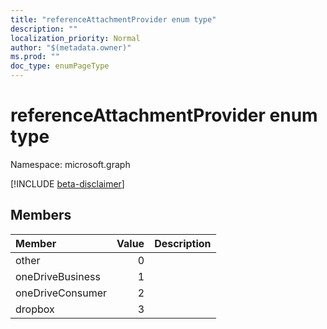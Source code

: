```yaml
---
title: "referenceAttachmentProvider enum type"
description: ""
localization_priority: Normal
author: "$(metadata.owner)"
ms.prod: ""
doc_type: enumPageType
---
```


# referenceAttachmentProvider enum type

Namespace: microsoft.graph

[!INCLUDE [beta-disclaimer](../../includes/beta-disclaimer.md)]

## Members

| Member           | Value | Description |
| :--------------- | ----: | :---------- |
| other            | 0     |             |
| oneDriveBusiness | 1     |             |
| oneDriveConsumer | 2     |             |
| dropbox          | 3     |             |
